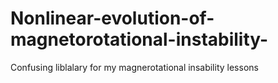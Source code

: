 # Nonlinear-evolution-of-magnetorotational-instability-
Confusing liblalary for my magnerotational insability lessons
